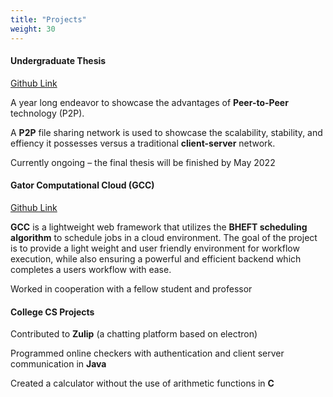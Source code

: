 ```yaml
---
title: "Projects"
weight: 30
---
```


#### Undergraduate Thesis

[Github Link](https://github.com/clmisback/P2P-Implementation)

A year long endeavor to showcase the advantages of **Peer-to-Peer** technology (P2P).

A **P2P** file sharing network is used to showcase the scalability, stability, and effiency it possesses versus a traditional **client-server** network.

Currently ongoing – the final thesis will be finished by May 2022

#### Gator Computational Cloud (GCC)

[Github Link](https://github.com/Gator-Computational-Cloud/charles_submission)

**GCC** is a lightweight web framework that utilizes the **BHEFT scheduling algorithm** to schedule jobs in a cloud environment. The goal of the project is to provide a light weight and user friendly environment for workflow execution, while also ensuring a powerful and efficient backend which completes a users workflow with ease.

Worked in cooperation with a fellow student and professor

#### College CS Projects

Contributed to **Zulip** (a chatting platform based on electron)

Programmed online checkers with authentication and client server communication in **Java**

Created a calculator without the use of arithmetic functions in **C**
